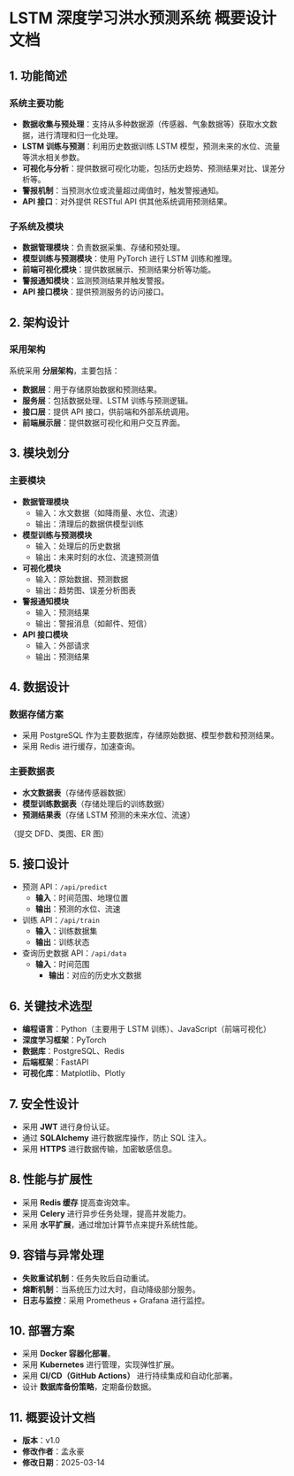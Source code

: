 # LSTM 深度学习洪水预测系统  概要设计文档

## 1. 功能简述

### 系统主要功能

- **数据收集与预处理**：支持从多种数据源（传感器、气象数据等）获取水文数据，进行清理和归一化处理。
- **LSTM 训练与预测**：利用历史数据训练 LSTM 模型，预测未来的水位、流量等洪水相关参数。
- **可视化与分析**：提供数据可视化功能，包括历史趋势、预测结果对比、误差分析等。
- **警报机制**：当预测水位或流量超过阈值时，触发警报通知。
- **API 接口**：对外提供 RESTful API 供其他系统调用预测结果。

### 子系统及模块

- **数据管理模块**：负责数据采集、存储和预处理。
- **模型训练与预测模块**：使用 PyTorch 进行 LSTM 训练和推理。
- **前端可视化模块**：提供数据展示、预测结果分析等功能。
- **警报通知模块**：监测预测结果并触发警报。
- **API 接口模块**：提供预测服务的访问接口。

## 2. 架构设计

### 采用架构

系统采用 **分层架构**，主要包括：

- **数据层**：用于存储原始数据和预测结果。
- **服务层**：包括数据处理、LSTM 训练与预测逻辑。
- **接口层**：提供 API 接口，供前端和外部系统调用。
- **前端展示层**：提供数据可视化和用户交互界面。

## 3. 模块划分

### 主要模块

- **数据管理模块**
  - 输入：水文数据（如降雨量、水位、流速）
  - 输出：清理后的数据供模型训练
- **模型训练与预测模块**
  - 输入：处理后的历史数据
  - 输出：未来时刻的水位、流速预测值
- **可视化模块**
  - 输入：原始数据、预测数据
  - 输出：趋势图、误差分析图表
- **警报通知模块**
  - 输入：预测结果
  - 输出：警报消息（如邮件、短信）
- **API 接口模块**
  - 输入：外部请求
  - 输出：预测结果

## 4. 数据设计

### 数据存储方案

- 采用 PostgreSQL 作为主要数据库，存储原始数据、模型参数和预测结果。
- 采用 Redis 进行缓存，加速查询。

### 主要数据表

- **水文数据表**（存储传感器数据）
- **模型训练数据表**（存储处理后的训练数据）
- **预测结果表**（存储 LSTM 预测的未来水位、流速）

（提交 DFD、类图、ER 图）

## 5. 接口设计

- 预测 API：`/api/predict`
  - **输入**：时间范围、地理位置
  - **输出**：预测的水位、流速
- 训练 API：`/api/train`
  - **输入**：训练数据集
  - **输出**：训练状态
- 查询历史数据 API：`/api/data`
  - **输入**：时间范围
    - **输出**：对应的历史水文数据

## 6. 关键技术选型

- **编程语言**：Python（主要用于 LSTM 训练）、JavaScript（前端可视化）
- **深度学习框架**：PyTorch
- **数据库**：PostgreSQL、Redis
- **后端框架**：FastAPI
- **可视化库**：Matplotlib、Plotly

## 7. 安全性设计

- 采用 **JWT** 进行身份认证。
- 通过 **SQLAlchemy** 进行数据库操作，防止 SQL 注入。
- 采用 **HTTPS** 进行数据传输，加密敏感信息。

## 8. 性能与扩展性

- 采用 **Redis 缓存** 提高查询效率。
- 采用 **Celery** 进行异步任务处理，提高并发能力。
- 采用 **水平扩展**，通过增加计算节点来提升系统性能。

## 9. 容错与异常处理

- **失败重试机制**：任务失败后自动重试。
- **熔断机制**：当系统压力过大时，自动降级部分服务。
- **日志与监控**：采用 Prometheus + Grafana 进行监控。

## 10. 部署方案

- 采用 **Docker 容器化部署**。
- 采用 **Kubernetes** 进行管理，实现弹性扩展。
- 采用 **CI/CD（GitHub Actions）** 进行持续集成和自动化部署。
- 设计 **数据库备份策略**，定期备份数据。

## 11. 概要设计文档

- **版本**：v1.0
- **修改作者**：孟永豪
- **修改日期**：2025-03-14


